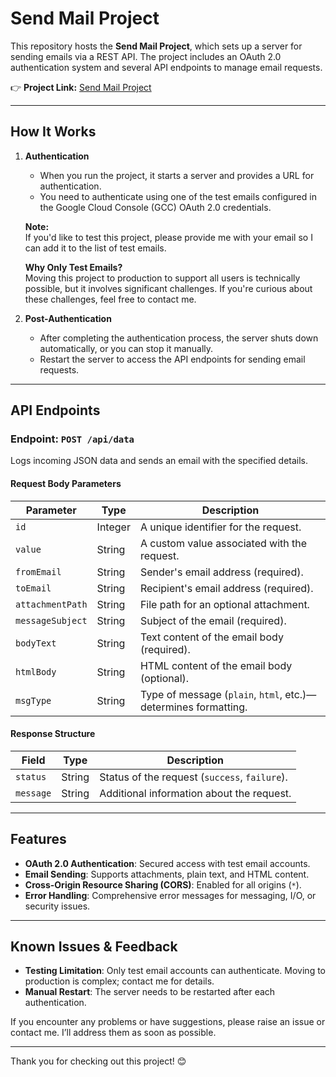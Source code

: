 # Send Mail Project

This repository hosts the **Send Mail Project**, which sets up a server for sending emails via a REST API. The project includes an OAuth 2.0 authentication system and several API endpoints to manage email requests.

👉 **Project Link:** [Send Mail Project](https://github.com/gamertoky1188gro/gradle_send_mail)

---

## How It Works

1. **Authentication**  
   - When you run the project, it starts a server and provides a URL for authentication.  
   - You need to authenticate using one of the test emails configured in the Google Cloud Console (GCC) OAuth 2.0 credentials.  

   **Note:**  
   If you'd like to test this project, please provide me with your email so I can add it to the list of test emails.  

   **Why Only Test Emails?**  
   Moving this project to production to support all users is technically possible, but it involves significant challenges. If you're curious about these challenges, feel free to contact me.

2. **Post-Authentication**  
   - After completing the authentication process, the server shuts down automatically, or you can stop it manually.  
   - Restart the server to access the API endpoints for sending email requests.

---

## API Endpoints

### **Endpoint**: `POST /api/data`  
Logs incoming JSON data and sends an email with the specified details.  

#### Request Body Parameters
| Parameter         | Type     | Description                                                                 |
|--------------------|----------|-----------------------------------------------------------------------------|
| `id`              | Integer  | A unique identifier for the request.                                        |
| `value`           | String   | A custom value associated with the request.                                 |
| `fromEmail`       | String   | Sender's email address (required).                                          |
| `toEmail`         | String   | Recipient's email address (required).                                       |
| `attachmentPath`  | String   | File path for an optional attachment.                                       |
| `messageSubject`  | String   | Subject of the email (required).                                            |
| `bodyText`        | String   | Text content of the email body (required).                                  |
| `htmlBody`        | String   | HTML content of the email body (optional).                                  |
| `msgType`         | String   | Type of message (`plain`, `html`, etc.)—determines formatting.              |

#### Response Structure
| Field     | Type     | Description                                  |
|-----------|----------|----------------------------------------------|
| `status`  | String   | Status of the request (`success`, `failure`). |
| `message` | String   | Additional information about the request.    |

---

## Features

- **OAuth 2.0 Authentication**: Secured access with test email accounts.
- **Email Sending**: Supports attachments, plain text, and HTML content.
- **Cross-Origin Resource Sharing (CORS)**: Enabled for all origins (`*`).
- **Error Handling**: Comprehensive error messages for messaging, I/O, or security issues.

---

## Known Issues & Feedback

- **Testing Limitation**: Only test email accounts can authenticate. Moving to production is complex; contact me for details.  
- **Manual Restart**: The server needs to be restarted after each authentication.  

If you encounter any problems or have suggestions, please raise an issue or contact me. I’ll address them as soon as possible.

---

Thank you for checking out this project! 😊
